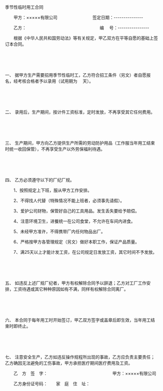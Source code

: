 



季节性临时用工合同



 

　　甲方：×××××有限公司　　　　　　　　 签定日期：---------------

　　乙方：　　　　　　　　　　　　　　　　　 编　 号：----------------　　

　　根据《中华人民共和国劳动法》等有关规定，甲乙双方在平等自愿的基础上签订本合同。

　　

　　

一、
据甲方生产需要招用季节性临时工，乙方符合招工条件（另文）者自愿报名，经考核合格者予以录用（试用期为　 天）。

　　

　　

二、
录用后，生产期间，按计件工资标准，定时发放，不再享受其它任何费用。

　　

　　

三、
生产期间，甲方向乙方提供生产所需的劳动防护用品（工作服当年用工结束时统一收回保管），不再享受生产以外劳保福利待遇。

　　

　　

四、
乙方必须遵守以下的厂纪厂规。

　　1、按照规定上下班，服从甲方工作安排。

　　2、不得找人代替（特殊情况不能上班者，必须事先请假）。

　　3、爱护公司财物，保管好自己的工具用品。发生丢失要给予赔偿。

　　4、注意环境卫生，进餐统一在公司食堂，不允许在车间内进食。

　　5、未经甲方准许，不得携带厂内任何物品出厂。

　　6、严格按甲方各管理规定（另文）做好本职工作，保证产品质量。

　　7、满25天以上才能计发工资，在公司规定日发放工资，其它时间不予发放。

　　

　　

五、
如违反上述厂规厂纪者，甲方有权解除合同予以辞退；乙方对工厂工作安排，工资待遇或其它种种原因如有不满，同样有权解除合同离厂。

　　

　　

六、
本合同于每年用工时开始签订，甲乙双方签字或盖章后即生效，当年用工结束时即终止。

　　

　　

七、
注意安全生产，乙方如违反操作规程所出现的事故，乙方应负责主要责任；乙方确因无法避免的工伤事故，甲方承担医疗期间医疗费用及工资。　　

　　乙　方　签　字：　　　　　　　　　　　　　　　 甲方：×××××有限公司　　

　　乙方身份证号码：　　家　庭　住　址：

　　